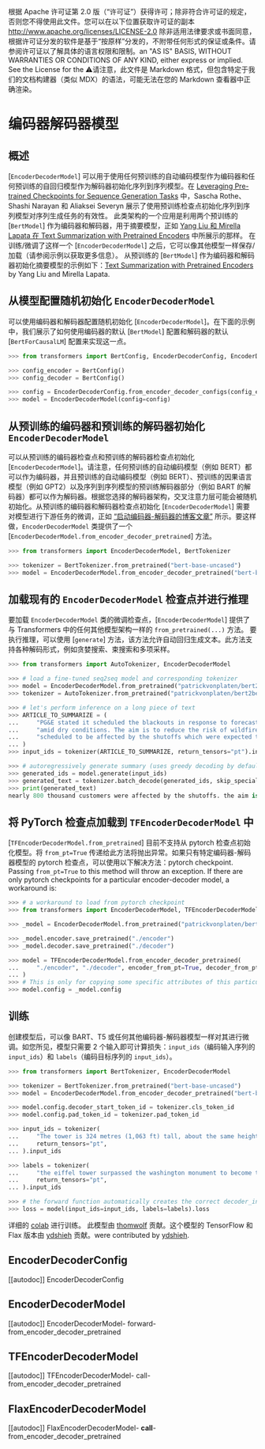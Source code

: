 <!--版权所有2020年The HuggingFace团队。保留所有权利。-->
根据 Apache 许可证第 2.0 版（“许可证”）获得许可；除非符合许可证的规定，否则您不得使用此文件。您可以在以下位置获取许可证的副本
http://www.apache.org/licenses/LICENSE-2.0
除非适用法律要求或书面同意，根据许可证分发的软件是基于“按原样”分发的，不附带任何形式的保证或条件。请参阅许可证以了解具体的语言权限和限制。an "AS IS" BASIS, WITHOUT WARRANTIES OR CONDITIONS OF ANY KIND, either express or implied. See the License for the
<span> </span>
⚠️请注意，此文件是 Markdown 格式，但包含特定于我们的文档构建器（类似 MDX）的语法，可能无法在您的 Markdown 查看器中正确渲染。<span> </span>
<span> </span>
# 编码器解码器模型
## 概述
[`EncoderDecoderModel`] 可以用于使用任何预训练的自动编码模型作为编码器和任何预训练的自回归模型作为解码器初始化序列到序列模型。在 [Leveraging Pre-trained Checkpoints for Sequence Generation Tasks](https://arxiv.org/abs/1907.12461) 中，Sascha Rothe、Shashi Narayan 和 Aliaksei Severyn 展示了使用预训练检查点初始化序列到序列模型对序列生成任务的有效性。
此类架构的一个应用是利用两个预训练的 [`BertModel`] 作为编码器和解码器，用于摘要模型，正如 [Yang Liu 和 Mirella Lapata 在 Text Summarization with Pretrained Encoders](https://arxiv.org/abs/1908.08345) 中所展示的那样。<span> </span> <span> </span>
在训练/微调了这样一个 [`EncoderDecoderModel`] 之后，它可以像其他模型一样保存/加载（请参阅示例以获取更多信息）。<span> </span>
从预训练的 [`BertModel`] 作为编码器和解码器初始化摘要模型的示例如下：[Text Summarization with Pretrained Encoders](https://arxiv.org/abs/1908.08345) by Yang Liu and Mirella Lapata.<span> </span>
## 从模型配置随机初始化 `EncoderDecoderModel`
可以使用编码器和解码器配置随机初始化 [`EncoderDecoderModel`]。在下面的示例中，我们展示了如何使用编码器的默认 [`BertModel`] 配置和解码器的默认 [`BertForCausalLM`] 配置来实现这一点。
```python
>>> from transformers import BertConfig, EncoderDecoderConfig, EncoderDecoderModel

>>> config_encoder = BertConfig()
>>> config_decoder = BertConfig()

>>> config = EncoderDecoderConfig.from_encoder_decoder_configs(config_encoder, config_decoder)
>>> model = EncoderDecoderModel(config=config)
```

## 从预训练的编码器和预训练的解码器初始化 `EncoderDecoderModel`
可以从预训练的编码器检查点和预训练的解码器检查点初始化 [`EncoderDecoderModel`]。请注意，任何预训练的自动编码模型（例如 BERT）都可以作为编码器，并且预训练的自动编码模型（例如 BERT）、预训练的因果语言模型（例如 GPT2）以及序列到序列模型的预训练解码器部分（例如 BART 的解码器）都可以作为解码器。根据您选择的解码器架构，交叉注意力层可能会被随机初始化。从预训练的编码器和解码器检查点初始化 [`EncoderDecoderModel`] 需要对模型进行下游任务的微调，正如 [“启动编码器-解码器的博客文章”](https://huggingface.co/blog/warm-starting-encoder-decoder) 所示。要这样做，`EncoderDecoderModel` 类提供了一个 [`EncoderDecoderModel.from_encoder_decoder_pretrained`] 方法。
```python
>>> from transformers import EncoderDecoderModel, BertTokenizer

>>> tokenizer = BertTokenizer.from_pretrained("bert-base-uncased")
>>> model = EncoderDecoderModel.from_encoder_decoder_pretrained("bert-base-uncased", "bert-base-uncased")
```

## 加载现有的 `EncoderDecoderModel` 检查点并进行推理
要加载 `EncoderDecoderModel` 类的微调检查点，[`EncoderDecoderModel`] 提供了与 Transformers 中的任何其他模型架构一样的 `from_pretrained(...)` 方法。
要执行推理，可以使用 [`generate`] 方法，该方法允许自动回归生成文本。此方法支持各种解码形式，例如贪婪搜索、束搜索和多项采样。
```python
>>> from transformers import AutoTokenizer, EncoderDecoderModel

>>> # load a fine-tuned seq2seq model and corresponding tokenizer
>>> model = EncoderDecoderModel.from_pretrained("patrickvonplaten/bert2bert_cnn_daily_mail")
>>> tokenizer = AutoTokenizer.from_pretrained("patrickvonplaten/bert2bert_cnn_daily_mail")

>>> # let's perform inference on a long piece of text
>>> ARTICLE_TO_SUMMARIZE = (
...     "PG&E stated it scheduled the blackouts in response to forecasts for high winds "
...     "amid dry conditions. The aim is to reduce the risk of wildfires. Nearly 800 thousand customers were "
...     "scheduled to be affected by the shutoffs which were expected to last through at least midday tomorrow."
... )
>>> input_ids = tokenizer(ARTICLE_TO_SUMMARIZE, return_tensors="pt").input_ids

>>> # autoregressively generate summary (uses greedy decoding by default)
>>> generated_ids = model.generate(input_ids)
>>> generated_text = tokenizer.batch_decode(generated_ids, skip_special_tokens=True)[0]
>>> print(generated_text)
nearly 800 thousand customers were affected by the shutoffs. the aim is to reduce the risk of wildfires. nearly 800, 000 customers were expected to be affected by high winds amid dry conditions. pg & e said it scheduled the blackouts to last through at least midday tomorrow.
```

## 将 PyTorch 检查点加载到 `TFEncoderDecoderModel` 中
[`TFEncoderDecoderModel.from_pretrained`] 目前不支持从 pytorch 检查点初始化模型。将 `from_pt=True` 传递给此方法将抛出异常。如果只有特定编码器-解码器模型的 pytorch 检查点，可以使用以下解决方法：pytorch checkpoint. Passing `from_pt=True` to this method will throw an exception. If there are only pytorch
checkpoints for a particular encoder-decoder model, a workaround is:

```python
>>> # a workaround to load from pytorch checkpoint
>>> from transformers import EncoderDecoderModel, TFEncoderDecoderModel

>>> _model = EncoderDecoderModel.from_pretrained("patrickvonplaten/bert2bert-cnn_dailymail-fp16")

>>> _model.encoder.save_pretrained("./encoder")
>>> _model.decoder.save_pretrained("./decoder")

>>> model = TFEncoderDecoderModel.from_encoder_decoder_pretrained(
...     "./encoder", "./decoder", encoder_from_pt=True, decoder_from_pt=True
... )
>>> # This is only for copying some specific attributes of this particular model.
>>> model.config = _model.config
```

## 训练
创建模型后，可以像 BART、T5 或任何其他编码器-解码器模型一样对其进行微调。如您所见，模型只需要 2 个输入即可计算损失：`input_ids`（编码输入序列的 `input_ids`）和 `labels`（编码目标序列的 `input_ids`）。<span> </span> <span> </span>
```python
>>> from transformers import BertTokenizer, EncoderDecoderModel

>>> tokenizer = BertTokenizer.from_pretrained("bert-base-uncased")
>>> model = EncoderDecoderModel.from_encoder_decoder_pretrained("bert-base-uncased", "bert-base-uncased")

>>> model.config.decoder_start_token_id = tokenizer.cls_token_id
>>> model.config.pad_token_id = tokenizer.pad_token_id

>>> input_ids = tokenizer(
...     "The tower is 324 metres (1,063 ft) tall, about the same height as an 81-storey building, and the tallest structure in Paris. Its base is square, measuring 125 metres (410 ft) on each side.During its construction, the Eiffel Tower surpassed the Washington Monument to become the tallest man-made structure in the world, a title it held for 41 years until the Chrysler Building in New York City was  finished in 1930. It was the first structure to reach a height of 300 metres. Due to the addition of a broadcasting aerial at the top of the tower in 1957, it is now taller than the Chrysler Building by 5.2 metres (17 ft).Excluding transmitters, the Eiffel Tower is the second tallest free-standing structure in France after the Millau Viaduct.",
...     return_tensors="pt",
... ).input_ids

>>> labels = tokenizer(
...     "the eiffel tower surpassed the washington monument to become the tallest structure in the world. it was the first structure to reach a height of 300 metres in paris in 1930. it is now taller than the chrysler building by 5. 2 metres ( 17 ft ) and is the second tallest free - standing structure in paris.",
...     return_tensors="pt",
... ).input_ids

>>> # the forward function automatically creates the correct decoder_input_ids
>>> loss = model(input_ids=input_ids, labels=labels).loss
```

详细的 [colab](https://colab.research.google.com/drive/1WIk2bxglElfZewOHboPFNj8H44_VAyKE?usp=sharing#scrollTo=ZwQIEhKOrJpl) 进行训练。
此模型由 [thomwolf](https://github.com/thomwolf) 贡献。这个模型的 TensorFlow 和 Flax 版本由 [ydshieh](https://github.com/ydshieh) 贡献。were contributed by [ydshieh](https://github.com/ydshieh).


## EncoderDecoderConfig
[[autodoc]] EncoderDecoderConfig
## EncoderDecoderModel
[[autodoc]] EncoderDecoderModel- forward- from_encoder_decoder_pretrained
## TFEncoderDecoderModel
[[autodoc]] TFEncoderDecoderModel- call- from_encoder_decoder_pretrained
## FlaxEncoderDecoderModel
[[autodoc]] FlaxEncoderDecoderModel- __call__- from_encoder_decoder_pretrained